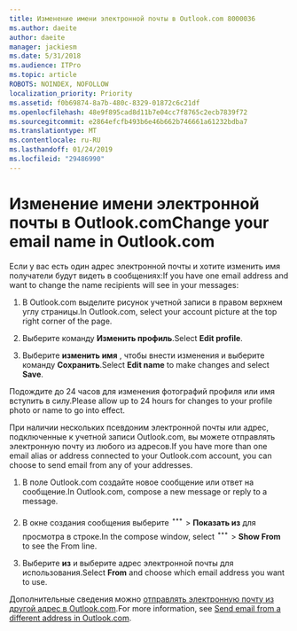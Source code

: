 ```yaml
---
title: Изменение имени электронной почты в Outlook.com 8000036
ms.author: daeite
author: daeite
manager: jackiesm
ms.date: 5/31/2018
ms.audience: ITPro
ms.topic: article
ROBOTS: NOINDEX, NOFOLLOW
localization_priority: Priority
ms.assetid: f0b69874-8a7b-480c-8329-01872c6c21df
ms.openlocfilehash: 48e9f895cad8d11b7e04cc7f8765c2ecb7839f72
ms.sourcegitcommit: e2864efcfb493b6e46b662b746661a61232bdba7
ms.translationtype: MT
ms.contentlocale: ru-RU
ms.lasthandoff: 01/24/2019
ms.locfileid: "29486990"
---
```

# <a name="change-your-email-name-in-outlookcom"></a><span data-ttu-id="1381e-102">Изменение имени электронной почты в Outlook.com</span><span class="sxs-lookup"><span data-stu-id="1381e-102">Change your email name in Outlook.com</span></span>

<span data-ttu-id="1381e-103">Если у вас есть один адрес электронной почты и хотите изменить имя получатели будут видеть в сообщениях:</span><span class="sxs-lookup"><span data-stu-id="1381e-103">If you have one email address and want to change the name recipients will see in your messages:</span></span>
  
1. <span data-ttu-id="1381e-104">В Outlook.com выделите рисунок учетной записи в правом верхнем углу страницы.</span><span class="sxs-lookup"><span data-stu-id="1381e-104">In Outlook.com, select your account picture at the top right corner of the page.</span></span>
    
2. <span data-ttu-id="1381e-105">Выберите команду **Изменить профиль**.</span><span class="sxs-lookup"><span data-stu-id="1381e-105">Select **Edit profile**.</span></span> 
    
3. <span data-ttu-id="1381e-106">Выберите **изменить имя** , чтобы внести изменения и выберите команду **Сохранить**.</span><span class="sxs-lookup"><span data-stu-id="1381e-106">Select **Edit name** to make changes and select **Save**.</span></span> 
    
<span data-ttu-id="1381e-107">Подождите до 24 часов для изменения фотографий профиля или имя вступить в силу.</span><span class="sxs-lookup"><span data-stu-id="1381e-107">Please allow up to 24 hours for changes to your profile photo or name to go into effect.</span></span>
  
<span data-ttu-id="1381e-108">При наличии нескольких псевдоним электронной почты или адрес, подключенные к учетной записи Outlook.com, вы можете отправлять электронную почту из любого из адресов.</span><span class="sxs-lookup"><span data-stu-id="1381e-108">If you have more than one email alias or address connected to your Outlook.com account, you can choose to send email from any of your addresses.</span></span>
  
1. <span data-ttu-id="1381e-109">В поле Outlook.com создайте новое сообщение или ответ на сообщение.</span><span class="sxs-lookup"><span data-stu-id="1381e-109">In Outlook.com, compose a new message or reply to a message.</span></span>
    
2. <span data-ttu-id="1381e-p101">В окне создания сообщения выберите ![более значок действия группы. ](media/b97ea7cd-eeb0-49c5-a564-7ca2d2e33909.png) \> **Показать из** для просмотра в строке.</span><span class="sxs-lookup"><span data-stu-id="1381e-p101">In the compose window, select ![The More group actions icon.](media/b97ea7cd-eeb0-49c5-a564-7ca2d2e33909.png) \> **Show From** to see the From line.</span></span> 
    
3. <span data-ttu-id="1381e-112">Выберите **из** и выберите адрес электронной почты для использования.</span><span class="sxs-lookup"><span data-stu-id="1381e-112">Select **From** and choose which email address you want to use.</span></span> 
    
<span data-ttu-id="1381e-113">Дополнительные сведения можно [отправлять электронную почту из другой адрес в Outlook.com](https://go.microsoft.com/fwlink/p/?linkid=2001701&amp;clcid=0x409).</span><span class="sxs-lookup"><span data-stu-id="1381e-113">For more information, see [Send email from a different address in Outlook.com](https://go.microsoft.com/fwlink/p/?linkid=2001701&amp;clcid=0x409).</span></span>
  

